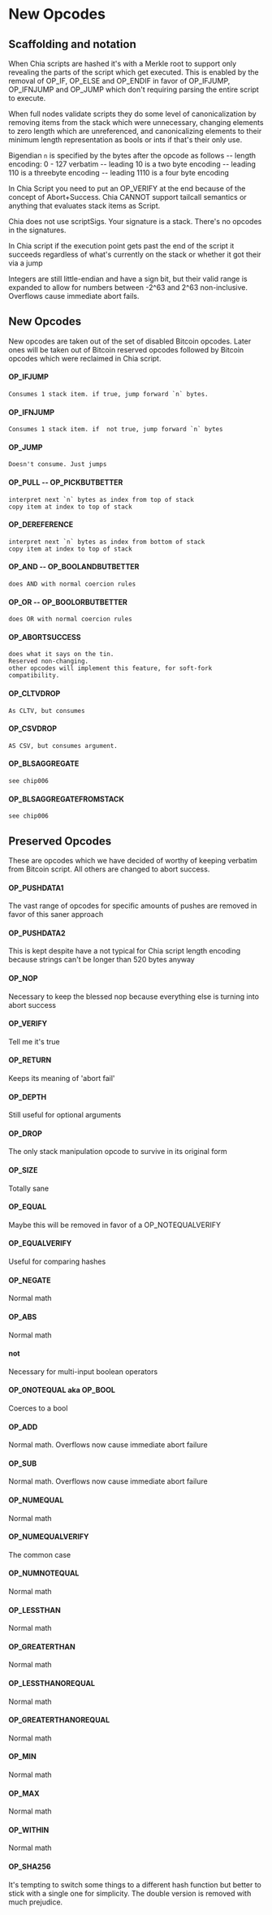 # New Opcodes

## Scaffolding and notation

When Chia scripts are hashed it's with a Merkle root to support only revealing the parts of the script which get executed. This is enabled by the removal of OP_IF, OP_ELSE and OP_ENDIF in favor of OP_IFJUMP, OP_IFNJUMP and OP_JUMP which don't requiring parsing the entire script to execute.

When full nodes validate scripts they do some level of canonicalization by removing items from the stack which were unnecessary, changing elements to zero length which are unreferenced, and canonicalizing elements to their minimum length representation as bools or ints if that's their only use.

Bigendian `n` is specified by the bytes after the opcode as follows
-- length encoding: 0 - 127 verbatim
-- leading 10 is a two byte encoding
-- leading 110 is a threebyte encoding
-- leading 1110 is a four byte encoding

In Chia Script you need to put an OP_VERIFY at the end because of the concept of Abort+Success. Chia CANNOT support tailcall semantics or anything that evaluates stack items as Script.

Chia does not use scriptSigs. Your signature is a stack. There's no opcodes in the signatures.

In Chia script if the execution point gets past the end of the script it succeeds regardless of what's currently on the stack or whether it got their via a jump

Integers are still little-endian and have a sign bit, but their valid range is expanded to allow for numbers between -2^63 and 2^63 non-inclusive. Overflows cause immediate abort fails.

## New Opcodes

New opcodes are taken out of the set of disabled Bitcoin opcodes. Later ones will be taken out of Bitcoin reserved opcodes followed by Bitcoin opcodes which were reclaimed in Chia script.

#### OP_IFJUMP
    Consumes 1 stack item. if true, jump forward `n` bytes.

#### OP_IFNJUMP
    Consumes 1 stack item. if  not true, jump forward `n` bytes

#### OP_JUMP
    Doesn't consume. Just jumps

#### OP_PULL -- OP_PICKBUTBETTER
    interpret next `n` bytes as index from top of stack
    copy item at index to top of stack

#### OP_DEREFERENCE
    interpret next `n` bytes as index from bottom of stack
    copy item at index to top of stack

#### OP_AND -- OP_BOOLANDBUTBETTER
    does AND with normal coercion rules

#### OP_OR -- OP_BOOLORBUTBETTER
    does OR with normal coercion rules

#### OP_ABORTSUCCESS
    does what it says on the tin.
    Reserved non-changing.
    other opcodes will implement this feature, for soft-fork compatibility.

#### OP_CLTVDROP
    As CLTV, but consumes

#### OP_CSVDROP
    AS CSV, but consumes argument.

#### OP_BLSAGGREGATE
    see chip006

#### OP_BLSAGGREGATEFROMSTACK
    see chip006

## Preserved Opcodes

These are opcodes which we have decided of worthy of keeping verbatim from Bitcoin script. All others are changed to abort success.

#### OP_PUSHDATA1

The vast range of opcodes for specific amounts of pushes are removed in favor of this saner approach

#### OP_PUSHDATA2

This is kept despite have a not typical for Chia script length encoding because strings can't be longer than 520 bytes anyway

#### OP_NOP

Necessary to keep the blessed nop because everything else is turning into abort success

#### OP_VERIFY

Tell me it's true

#### OP_RETURN

Keeps its meaning of 'abort fail'

#### OP_DEPTH

Still useful for optional arguments

#### OP_DROP

The only stack manipulation opcode to survive in its original form

#### OP_SIZE

Totally sane

#### OP_EQUAL

Maybe this will be removed in favor of a OP_NOTEQUALVERIFY

#### OP_EQUALVERIFY

Useful for comparing hashes

#### OP_NEGATE

Normal math

#### OP_ABS

Normal math

#### not

Necessary for multi-input boolean operators

#### OP_0NOTEQUAL aka OP_BOOL

Coerces to a bool

#### OP_ADD

Normal math. Overflows now cause immediate abort failure

#### OP_SUB

Normal math. Overflows now cause immediate abort failure

#### OP_NUMEQUAL

Normal math

#### OP_NUMEQUALVERIFY

The common case

#### OP_NUMNOTEQUAL

Normal math

#### OP_LESSTHAN

Normal math

#### OP_GREATERTHAN

Normal math

#### OP_LESSTHANOREQUAL

Normal math

#### OP_GREATERTHANOREQUAL

Normal math

#### OP_MIN

Normal math

#### OP_MAX

Normal math

#### OP_WITHIN

Normal math

#### OP_SHA256

It's tempting to switch some things to a different hash function but better to stick with a single one for simplicity. The double version is removed with much prejudice.
